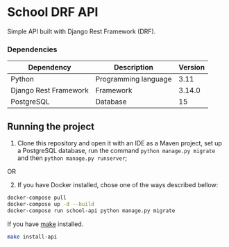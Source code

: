 # School DRF API

Simple API built with Django Rest Framework (DRF).

### Dependencies

| Dependency            | Description          | Version |
|-----------------------|----------------------|---------|
| Python                | Programming language | 3.11    |
| Django Rest Framework | Framework            | 3.14.0  |
| PostgreSQL            | Database             | 15      |


## Running the project

1. Clone this repository and open it with an IDE as a Maven project, set up a PostgreSQL database, run the command `python manage.py migrate` and then `python manage.py runserver`;

OR

2. If you have Docker installed, chose one of the ways described bellow:

```bash
docker-compose pull
docker-compose up -d --build
docker-compose run school-api python manage.py migrate
```

If you have [make](https://makefiletutorial.com/) installed.

```bash
make install-api
```
